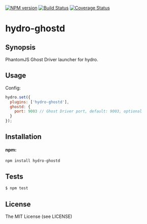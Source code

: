 [![NPM
version](https://badge.fury.io/js/hydro-ghostd.png)](http://badge.fury.io/js/hydro-ghostd)
[![Build Status](https://secure.travis-ci.org/hydrojs/hydro-ghostd.png)](http://travis-ci.org/hydrojs/hydro-ghostd)
[![Coverage Status](https://coveralls.io/repos/hydrojs/hydro-ghostd/badge.png?branch=master)](https://coveralls.io/r/hydrojs/hydro-ghostd?branch=master)

# hydro-ghostd

## Synopsis

PhantomJS Ghost Driver launcher for hydro.

## Usage

Config:

```js
hydro.set({
  plugins: ['hydro-ghostd'],
  ghostd: {
    port: 9003 // Ghost Driver port, default: 9003, optional
  }
});
```

## Installation

#### npm:

```bash
npm install hydro-ghostd
```

## Tests

```bash
$ npm test
```

## License

The MIT License (see LICENSE)
